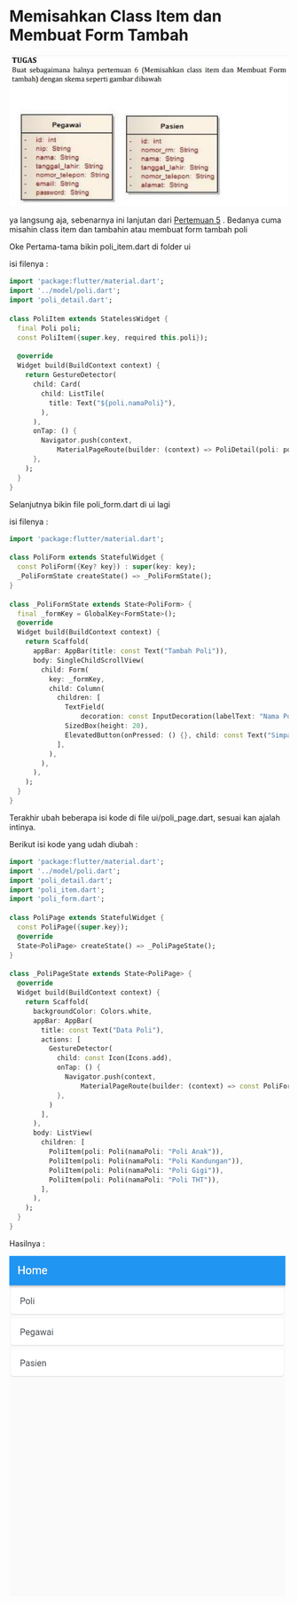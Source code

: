# Memisahkan Class Item dan Membuat Form Tambah

<img src="https://github.com/Jauhariq/Mobile-programming/raw/klinik_app2/assets/pertemuan6.JPG"/>

ya langsung aja, sebenarnya ini lanjutan dari <a href="https://github.com/Jauhariq/Mobile-programming/tree/klinik_app">Pertemuan 5</a> . Bedanya cuma misahin class item dan tambahin atau membuat form tambah poli

Oke Pertama-tama bikin poli_item.dart di folder ui

isi filenya :

```dart
import 'package:flutter/material.dart';
import '../model/poli.dart';
import 'poli_detail.dart';

class PoliItem extends StatelessWidget {
  final Poli poli;
  const PoliItem({super.key, required this.poli});

  @override
  Widget build(BuildContext context) {
    return GestureDetector(
      child: Card(
        child: ListTile(
          title: Text("${poli.namaPoli}"),
        ),
      ),
      onTap: () {
        Navigator.push(context,
            MaterialPageRoute(builder: (context) => PoliDetail(poli: poli)));
      },
    );
  }
}
```

Selanjutnya bikin file poli_form.dart di ui lagi

isi filenya :

```dart
import 'package:flutter/material.dart';

class PoliForm extends StatefulWidget {
  const PoliForm({Key? key}) : super(key: key);
  _PoliFormState createState() => _PoliFormState();
}

class _PoliFormState extends State<PoliForm> {
  final _formKey = GlobalKey<FormState>();
  @override
  Widget build(BuildContext context) {
    return Scaffold(
      appBar: AppBar(title: const Text("Tambah Poli")),
      body: SingleChildScrollView(
        child: Form(
          key: _formKey,
          child: Column(
            children: [
              TextField(
                  decoration: const InputDecoration(labelText: "Nama Poli")),
              SizedBox(height: 20),
              ElevatedButton(onPressed: () {}, child: const Text("Simpan"))
            ],
          ),
        ),
      ),
    );
  }
}
```

Terakhir ubah beberapa isi kode di file ui/poli_page.dart, sesuai kan ajalah intinya.

Berikut isi kode yang udah diubah :

```dart
import 'package:flutter/material.dart';
import '../model/poli.dart';
import 'poli_detail.dart';
import 'poli_item.dart';
import 'poli_form.dart';

class PoliPage extends StatefulWidget {
  const PoliPage({super.key});
  @override
  State<PoliPage> createState() => _PoliPageState();
}

class _PoliPageState extends State<PoliPage> {
  @override
  Widget build(BuildContext context) {
    return Scaffold(
      backgroundColor: Colors.white,
      appBar: AppBar(
        title: const Text("Data Poli"),
        actions: [
          GestureDetector(
            child: const Icon(Icons.add),
            onTap: () {
              Navigator.push(context,
                  MaterialPageRoute(builder: (context) => const PoliForm()));
            },
          )
        ],
      ),
      body: ListView(
        children: [
          PoliItem(poli: Poli(namaPoli: "Poli Anak")),
          PoliItem(poli: Poli(namaPoli: "Poli Kandungan")),
          PoliItem(poli: Poli(namaPoli: "Poli Gigi")),
          PoliItem(poli: Poli(namaPoli: "Poli THT")),
        ],
      ),
    );
  }
}
```

Hasilnya :

<img src="https://github.com/Jauhariq/Mobile-programming/raw/klinik_app2/assets/pertmuan6p.gif"/>
